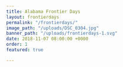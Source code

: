 ```yaml
---
title: Alabama Frontier Days
layout: frontierdays
permalink: "/frontierdays/"
image_path: "/uploads/DSC_0304.jpg"
banner_path: "/uploads/frontierdays-1.svg"
date: 2018-11-07 08:00:00 +0000
order: 1
featured: true

---
```

